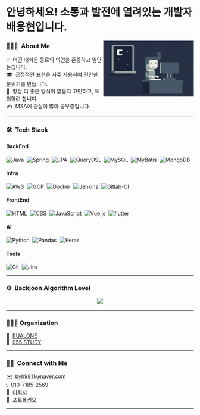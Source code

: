 <!-- ![header](https://capsule-render.vercel.app/api?type=Soft&theme=tokyonight&height=120&section=header&text=Backend%20Dev%20Bae&fontSize=70&animation=twinkling&stroke=00FF00) -->
# 안녕하세요! 소통과 발전에 열려있는 개발자 배용현입니다.

<img alt="Night Coding" src="https://raw.githubusercontent.com/AVS1508/AVS1508/master/assets/Night-Coding.gif" align="right" height='150' />

### 👨🏻‍💻 &nbsp;About Me

💡 &nbsp;어떤 대화든 동료의 의견을 존중하고 일단 듣습니다.\
🎓 &nbsp;긍정적인 표현을 자주 사용하여 편안한 분위기를 만듭니다.\
🌱 &nbsp;항상 더 좋은 방식이 없을지 고민하고, 토의하려 합니다.\
✍️ &nbsp;MSA에 관심이 많아 공부중입니다.

<hr>

### 🛠 &nbsp;Tech Stack

#### BackEnd
![Java](https://img.shields.io/badge/-Java-05122A?style=flat&logo=Java)&nbsp;
![Spring](https://img.shields.io/badge/-Spring-05122A?style=flat&logo=Spring)&nbsp;
![JPA](https://img.shields.io/badge/-JPA-05122A?style=flat&logo=JPA)&nbsp;
![QueryDSL](https://img.shields.io/badge/-QueryDSL-05122A?style=flat&logo=QueryDSL)&nbsp;
![MySQL](https://img.shields.io/badge/-MySQL-05122A?style=flat&logo=mysql)&nbsp;
![MyBatis](https://img.shields.io/badge/-MyBatis-05122A?style=flat&logo=MyBatis)&nbsp;
![MongoDB](https://img.shields.io/badge/-MongoDB-05122A?style=flat&logo=mongodb)&nbsp;

#### Infra
![AWS](https://img.shields.io/badge/-AWS-05122A?style=flat&logo=amazon-aws)&nbsp;
![GCP](https://img.shields.io/badge/-googlecloud-05122A?style=flat&logo=googlecloud)&nbsp;
![Docker](https://img.shields.io/badge/-Docker-05122A?style=flat&logo=docker)&nbsp;
![Jenkins](https://img.shields.io/badge/-jenkins-05122A?style=flat&logo=jenkins)&nbsp;
![Gitlab-CI](https://img.shields.io/badge/-Gitlab_CI-05122A?style=flat&logo=gitlab)&nbsp;

#### FrontEnd
![HTML](https://img.shields.io/badge/-HTML-05122A?style=flat&logo=HTML5)&nbsp;
![CSS](https://img.shields.io/badge/-CSS-05122A?style=flat&logo=CSS3&logoColor=1572B6)&nbsp;
![JavaScript](https://img.shields.io/badge/-JavaScript-05122A?style=flat&logo=javascript)&nbsp;
![Vue.js](https://img.shields.io/badge/-Vue.js-05122A?style=flat&logo=Vue.js)&nbsp;
![flutter](https://img.shields.io/badge/-flutter-05122A?style=flat&logo=flutter)&nbsp;

#### AI
![Python](https://img.shields.io/badge/-Python-05122A?style=flat&logo=python)&nbsp;
![Pandas](https://img.shields.io/badge/-Pandas-05122A?style=flat&logo=Pandas)&nbsp;
![Keras](https://img.shields.io/badge/-Keras-05122A?style=flat&logo=Keras)&nbsp;

#### Tools
![Git](https://img.shields.io/badge/-Git-05122A?style=flat&logo=git)&nbsp;
![Jira](https://img.shields.io/badge/-Jira-05122A?style=flat&logo=Jira)&nbsp;

<hr>

### ⚙️ &nbsp;Backjoon Algorithm Level

<p align="center">
  <a href="https://solved.ac">
    <img height="180em" src="http://mazassumnida.wtf/api/v2/generate_badge?boj=byh9811"/>
  </a>
</p>

<hr>

### 🧑‍🤝‍🧑&nbsp;Organization

📄 &nbsp;[RUALONE](https://github.com/Lets-Travel-Well)\
🎨 &nbsp;[955 STUDY](https://github.com/CS-STUDY-955)

<hr>

### 🤝🏻 &nbsp;Connect with Me

✉️ &nbsp;byh9811@naver.com\
📞 &nbsp;010-7185-2569\
📄 &nbsp;[이력서](https://byh9811.notion.site/3126e266f5c74b2e897f5a83dbd70c04?pvs=4)\
🎨 &nbsp;[포트폴리오](https://byh9811.notion.site/b4387763366a43ea91145408c3a1aa54?pvs=4)
<hr>
